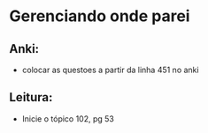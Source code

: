# Gerenciando onde parei

## Anki:
- colocar as questoes a partir da linha 451 no anki

## Leitura:
- Inicie o tópico 102, pg 53